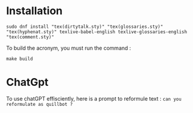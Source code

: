 # Installation

```shell
sudo dnf install "tex(dirtytalk.sty)" "tex(glossaries.sty)" "tex(hyphenat.sty)" texlive-babel-english texlive-glossaries-english "tex(comment.sty)"
```

To build the acronym, you must run the command :

```shell
make build
```

# ChatGpt

To use chatGPT effisciently, here is a prompt to reformule text : `can you reformulate as quillbot ?`
